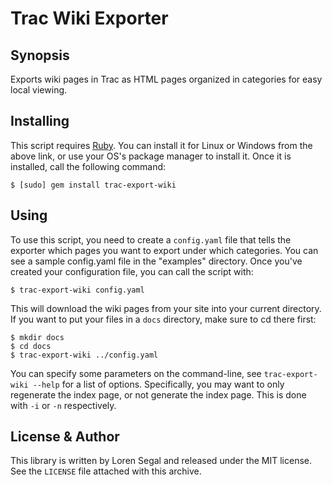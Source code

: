 # Trac Wiki Exporter

## Synopsis

Exports wiki pages in Trac as HTML pages organized in categories for easy
local viewing.

## Installing

This script requires [Ruby](http://ruby-lang.org). You can install it for Linux
or Windows from the above link, or use your OS's package manager to install it.
Once it is installed, call the following command:

    $ [sudo] gem install trac-export-wiki
    
## Using

To use this script, you need to create a `config.yaml` file that tells the
exporter which pages you want to export under which categories. You can
see a sample config.yaml file in the "examples" directory. Once you've
created your configuration file, you can call the script with:

    $ trac-export-wiki config.yaml
    
This will download the wiki pages from your site into your current directory.
If you want to put your files in a `docs` directory, make sure to cd there
first:

    $ mkdir docs
    $ cd docs
    $ trac-export-wiki ../config.yaml
    
You can specify some parameters on the command-line, see `trac-export-wiki --help`
for a list of options. Specifically, you may want to only regenerate the index
page, or not generate the index page. This is done with `-i` or `-n` respectively.

## License & Author

This library is written by Loren Segal and released under the MIT license.
See the `LICENSE` file attached with this archive.